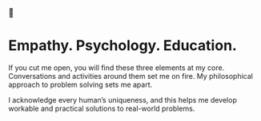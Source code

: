### 👋

# Empathy. Psychology. Education.

If you cut me open, you will find these three elements at my core. Conversations and activities around them set me on fire. My philosophical approach to problem solving sets me apart.

I acknowledge every human’s uniqueness, and this helps me develop workable and practical solutions to real-world problems.





<!--
**giwajossy/giwajossy** is a ✨ _special_ ✨ repository because its `README.md` (this file) appears on your GitHub profile.

Here are some ideas to get you started:

- 🔭 I’m currently working on ...
- 🌱 I’m currently learning ...
- 👯 I’m looking to collaborate on ...
- 🤔 I’m looking for help with ...
- 💬 Ask me about ...
- 📫 How to reach me: ...
- 😄 Pronouns: ...
- ⚡ Fun fact: ...
-->

